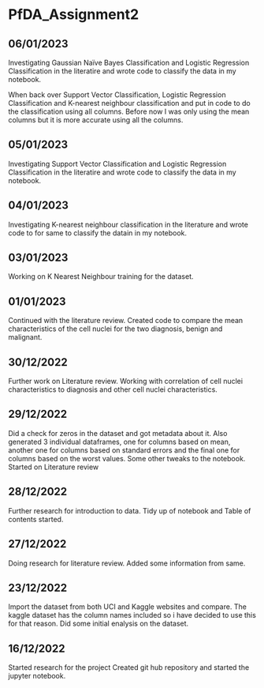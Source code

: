 # PfDA_Assignment2


06/01/2023
----------
Investigating Gaussian Naïve Bayes Classification and Logistic Regression Classification in the literatire and wrote code to classify the data in my notebook.

When back over Support Vector Classification, Logistic Regression Classification and K-nearest neighbour classification and put in code to do the classification using all columns. Before now I was only using the mean columns but it is more accurate using all the columns.


05/01/2023
----------
Investigating Support Vector Classification and Logistic Regression Classification in the literatire and wrote code to classify the data in my notebook.


04/01/2023
----------
Investigating K-nearest neighbour classification in the literature and wrote code to for same to classify the datain in my notebook.


03/01/2023
----------
Working on K Nearest Neighbour training for the dataset.


01/01/2023
----------
Continued with the literature review.
Created code to compare the mean characteristics of the cell nuclei for the two diagnosis, benign and malignant.


30/12/2022
----------
Further work on Literature review.
Working with correlation of cell nuclei characteristics to diagnosis and other cell nuclei characteristics.


29/12/2022
----------
Did a check for zeros in the dataset and got metadata about it.
Also generated 3 individual dataframes, one for columns based on mean, another one for columns based on standard errors and the final one for columns based on the worst values.
Some other tweaks to the notebook.
Started on Literature review


28/12/2022
----------
Further research for introduction to data.
Tidy up of notebook and Table of contents started.


27/12/2022
----------
Doing research for literature review. Added some information from same.


23/12/2022
----------
Import the dataset from both UCI and Kaggle websites and compare. 
The kaggle dataset has the column names included so i have decided to use this for that reason.
Did some initial enalysis on the dataset.


16/12/2022
----------
Started research for the project
Created git hub repository and started the jupyter notebook.